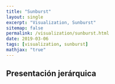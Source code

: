 ```yaml
---
title: "Sunburst"
layout: single
excerpt: "Visualization, Sunburst"
sitemap: false
permalink: /visualization/sunburst.html
date: 2019-03-06
tags: [visualization, sunburst]
mathjax: "true"
---
```


## Presentación jerárquica

<html lang="en">
<head>
    <meta charset="UTF-8">
    <meta name="viewport" content="width=device-width, initial-scale=1.0">
    <meta http-equiv="X-UA-Compatible" content="ie=edge">
    <title>Sunburst</title>
    <script src="https://d3js.org/d3.v4.min.js"></script>
    <style>
    path {
    stroke: #fff;
    stroke-width: 1.5;
    }
    </style>
</head>
<body>
    <div id="chart"></div>
    <script type="text/javascript">
        var width = 960,
            height = 700,
            radio = (Math.min(width, height) / 2) - 10,
            gist = "https://gist.githubusercontent.com/mbostock/4348373/raw/85f18ac90409caa5529b32156aa6e71cf985263f/flare.json";


        // vamos a utilizar escalas polares con lo cual

        var xScale = d3.scaleLinear() // realizamos una escala del angulo
                .range([0, 2 * Math.PI]); // dandole como rango una circunferencia

        var yScale = d3.scaleSqrt() // generamos la escala del radio
                .range([0, radio]); // el cual poseera escala cuadratica

        var color = d3.scaleOrdinal(d3.schemeCategory20); // generamos una escala de colores para entregar

        var partition = d3.partition(); // permite generar los diagramas y completarlos

        var arc = d3.arc() // generamos el arc que nos permitirá definir el formato adecuado para los circulos
                    .startAngle(d => Math.max(0, Math.min(2 * Math.PI, xScale(d.x0))))// definimos el angulo inicial
                    .endAngle(d => Math.max(0, Math.min(2 * Math.PI, xScale(d.x1)))) // donde termina el actual
                    .innerRadius(d => Math.max(0, yScale(d.y0))) // donde parte su radio
                    .outerRadius(d => Math.max(0, yScale(d.y1))); // en donde termina

        var svg = d3.select("#chart") // seleccionamos el id chart
                    .append("svg") // generamos el svg
                    .attr("width", width) // dimensiones
                    .attr("height", height)
                    .append("g") // group
                    .attr("transform", "translate(" + (width / 2) // trasladamos al centro de la circunferencia
                                + "," + (height / 2) + ")");

        d3.json(gist, function (error, data) { // leemos el documento desde gist
            if (error) throw error; // en caso de error

            root = d3.hierarchy(data); // los datos ya están jerarquizados por lo que se los pasamos
            root.sum(d =>d.size); // reflejamos la jerarquía en la visualizacion

            svg.selectAll("path")
                .data(partition(root).descendants()) //agregamos los datos
                .enter().append("path") // lo agregamos a la visualizacion
                .attr("d", arc) // completamos el área segun lo que nos entregue arc.
                .on("click", click)
                .style("fill", d => color((d.children ? d : d.parent).data.name)) // diferenciamos en caso de ser nodo u hoja

                /*partition() permite completar los espacios
                descendats() va recorriendo los nodos, desde el actual pasando por sus hojas*/
            });

        // generamos una funcion que adapte la visualizacion al subconjunto escojido
        // siendo el area clickeada, el conjunto más grande
        function click(d) { // funcion con la que modelaremos el click
            svg.transition() // trasnsicion de la visualizacion
            .duration(1250)
            .tween("scale", function () { // atributo de la transicion, asingando cada elemento con su funcion
                    var xd = d3.interpolate(xScale.domain(), [d.x0, d.x1]), // adaptamos las escalas según el elemento
                        yd = d3.interpolate(yScale.domain(), [d.y0, 1]),
                        yr = d3.interpolate(yScale.range(), [d.y0 ? 20 : 0, radio]);
                    return function (t) { // debe retornar una funcion
                        xScale.domain(xd(t));
                        yScale.domain(yd(t)).range(yr(t)); // la funcion retorna el nuevo dominio de acuerdo a las escalas
                    };
            })
            .selectAll("path")
            .attrTween("d", d => function () { return arc(d); }); // pasamos al area según el formato de arco
        }
    </script>
</body>
</html>